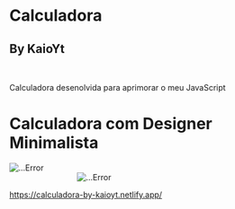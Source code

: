 # Calculadora
## By KaioYt
<br>
<p>Calculadora desenolvida para aprimorar o meu JavaScript</p>

<h1>Calculadora com Designer Minimalista</h1>

<div>
  <img src="https://user-images.githubusercontent.com/103225660/206946668-c9118e2d-96f3-455d-b65d-ca31dbc475bf.png" alt="...Error">
  <br>
  <img src="https://user-images.githubusercontent.com/103225660/206946760-82ca4f5f-2128-4282-8623-b310b22d2ce2.png" alt="...Error" style="margin-left: 120px;">
</div>

<a>https://calculadora-by-kaioyt.netlify.app/</a>
